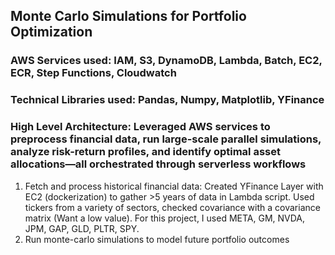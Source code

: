 ## Monte Carlo Simulations for Portfolio Optimization

### AWS Services used: IAM, S3, DynamoDB, Lambda, Batch, EC2, ECR, Step Functions, Cloudwatch
### Technical Libraries used: Pandas, Numpy, Matplotlib, YFinance
### High Level Architecture: Leveraged AWS services to preprocess financial data, run large-scale parallel simulations, analyze risk-return profiles, and identify optimal asset allocations—all orchestrated through serverless workflows
1. Fetch and process historical financial data: Created YFinance Layer with EC2 (dockerization) to gather >5 years of data in Lambda script. Used tickers from a variety of sectors, checked covariance with a covariance matrix (Want a low value). For this project, I used META, GM, NVDA, JPM, GAP, GLD, PLTR, SPY. 
2. Run monte-carlo simulations to model future portfolio outcomes


